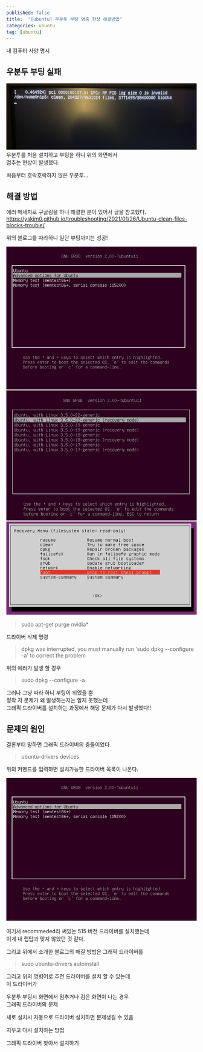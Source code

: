 ```yaml
---
published: false
title:  "[ubuntu] 우분투 부팅 멈춤 현상 해결방법"
categories: ubuntu
tag: [ubuntu]
---
```


내 컴퓨터 사양 명시

## 우분투 부팅 실패

![image0](/images/2022-10-22-Ubuntu-boot-fail_0.png)  
우분투를 처음 설치하고 부팅을 하니 위의 화면에서  
멈추는 현상이 발생했다.  

처음부터 호락호락하지 않은 우분투...

## 해결 방법

에러 메세지로 구글링을 하니 해결한 분이 있어서 글을 참고했다.  
https://yskim0.github.io/troubleshooting/2021/01/26/Ubuntu-clean-files-blocks-trouble/

위의 블로그를 따라하니 일단 부팅까지는 성공!  

![image1](/images/2022-10-22-Ubuntu-boot-fail_1.png)  
![image2](/images/2022-10-22-Ubuntu-boot-fail_2.png)  
![image3](/images/2022-10-22-Ubuntu-boot-fail_3.png)  

> sudo apt-get purge nvidia*

드라이버 삭제 명령

> dpkg was interrupted, you must manually run 'sudo dpkg --configure -a' to correct the problem

위의 에러가 발생 할 경우
> sudo dpkg --configure -a 


그러나 그냥 따라 하니 부팅이 되었을 뿐  
정작 저 문제가 왜 발생하는지는 알지 못했는데  
그래픽 드라이버를 설치하는 과정에서 해당 문제가 다시 발생했다!!  

## 문제의 원인

결론부터 말하면 그래픽 드라이버의 충돌이었다.

> ubuntu-drivers devices 

위의 커멘드를 입력하면 설치가능한 드라이버 목록이 나온다.  

![image1](/images/2022-10-22-Ubuntu-boot-fail_1.png)  

여기서 recommeded라 써있는 515 버전 드라이버를 설치했는데  
이게 내 랩탑과 맞지 않았던 것 같다.  

그리고 위에서 소개한 블로그의 해결 방법은 그래픽 드라이버를 


> sudo ubuntu-drivers autoinstall

그리고 위의 명령어로 추천 드라이버를 설치 할 수 있는데  
이 드라이버가 

우분투 부팅시 화면에서 멈추거나 검은 화면이 나는 경우   
그래픽 드라이버의 문제

새로 설치시 자동으로 드라이버 설치하면 문제생길 수 있음

지우고 다시 설치하는 방법

그래픽 드라이버 찾아서 설치하기
